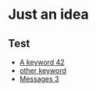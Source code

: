 # Just an idea

## Test 
<ul class="nav nav-pills" role="tablist">
  <li role="presentation" class="active"><a href="#">A keyword <span class="badge">42</span></a></li>
  <li role="presentation"><a href="#">other keyword</a></li>
  <li role="presentation"><a href="#">Messages <span class="badge">3</span></a></li>
</ul>
